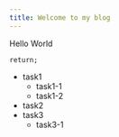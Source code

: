 ```yaml
---
title: Welcome to my blog
---
```


Hello World

`return;`

* task1
    * task1-1
    * task1-2
* task2
* task3
    * task3-1
